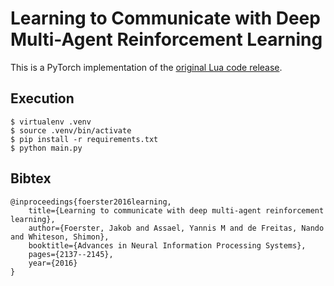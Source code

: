 # Learning to Communicate with Deep Multi-Agent Reinforcement Learning

This is a PyTorch implementation of the [original Lua code release](https://github.com/iassael/learning-to-communicate).

## Execution
```
$ virtualenv .venv
$ source .venv/bin/activate
$ pip install -r requirements.txt
$ python main.py
```

## Bibtex
    @inproceedings{foerster2016learning,
        title={Learning to communicate with deep multi-agent reinforcement learning},
        author={Foerster, Jakob and Assael, Yannis M and de Freitas, Nando and Whiteson, Shimon},
        booktitle={Advances in Neural Information Processing Systems},
        pages={2137--2145},
        year={2016} 
    }

